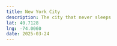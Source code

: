 ```yaml
---
title: New York City
description: The city that never sleeps
lat: 40.7128
lng: -74.0060
date: 2025-03-24
---
```

